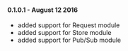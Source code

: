 #### 0.1.0.1 - August 12 2016
* added support for Request module
* added support for Store module
* added support for Pub/Sub module

